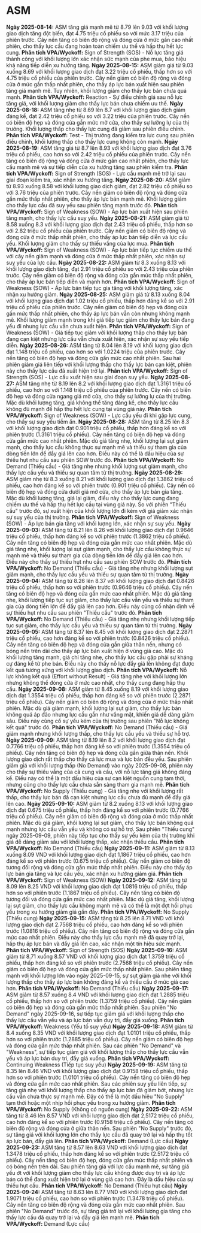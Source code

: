 # ASM

**Ngày 2025-08-14:** ASM tăng giá mạnh mẽ từ 8.79 lên 9.03 với khối lượng giao dịch tăng đột biến, đạt 4.75 triệu cổ phiếu so với mức 3.17 triệu của phiên trước. Cây nến tăng có biên độ rộng và đóng cửa ở mức gần cao nhất phiên, cho thấy lực cầu đang hoàn toàn chiếm ưu thế và hấp thụ hết lực cung. **Phân tích VPA/Wyckoff:** Sign of Strength (SOS) - Nỗ lực tăng giá thành công với khối lượng lớn xác nhận sức mạnh của phe mua, báo hiệu khả năng tiếp diễn xu hướng tăng.
**Ngày 2025-08-15:** ASM giảm giá từ 9.03 xuống 8.69 với khối lượng giao dịch đạt 3.22 triệu cổ phiếu, thấp hơn so với 4.75 triệu cổ phiếu của phiên trước. Cây nến giảm có biên độ rộng và đóng cửa ở mức gần thấp nhất phiên, cho thấy áp lực bán xuất hiện sau phiên tăng giá mạnh mẽ. Tuy nhiên, khối lượng giảm cho thấy lực bán chưa quá mạnh. **Phân tích VPA/Wyckoff:** Reaction - Sự điều chỉnh giá sau nỗ lực tăng giá, với khối lượng giảm cho thấy lực bán chưa chiếm ưu thế.
**Ngày 2025-08-18:** ASM tăng nhẹ từ 8.69 lên 8.7 với khối lượng giao dịch giảm đáng kể, đạt 2.42 triệu cổ phiếu so với 3.22 triệu của phiên trước. Cây nến có biên độ hẹp và đóng cửa gần mức mở cửa, cho thấy sự lưỡng lự của thị trường. Khối lượng thấp cho thấy lực cung đã giảm sau phiên điều chỉnh. **Phân tích VPA/Wyckoff:** Test - Thị trường đang kiểm tra lực cung sau phiên điều chỉnh, khối lượng thấp cho thấy lực cung không còn mạnh.
**Ngày 2025-08-19:** ASM tăng giá từ 8.7 lên 8.93 với khối lượng giao dịch đạt 3.76 triệu cổ phiếu, cao hơn so với 2.42 triệu cổ phiếu của phiên trước. Cây nến tăng có biên độ rộng và đóng cửa ở mức gần cao nhất phiên, cho thấy lực cầu mạnh mẽ và sự tiếp diễn của xu hướng tăng sau phiên kiểm tra. **Phân tích VPA/Wyckoff:** Sign of Strength (SOS) - Lực cầu mạnh mẽ trở lại sau giai đoạn kiểm tra, xác nhận xu hướng tăng.
**Ngày 2025-08-20:** ASM giảm từ 8.93 xuống 8.58 với khối lượng giao dịch giảm, đạt 2.82 triệu cổ phiếu so với 3.76 triệu của phiên trước. Cây nến giảm có biên độ rộng và đóng cửa gần mức thấp nhất phiên, cho thấy áp lực bán mạnh mẽ. Khối lượng giảm cho thấy lực cầu đã suy yếu sau phiên tăng mạnh trước đó. **Phân tích VPA/Wyckoff:** Sign of Weakness (SOW) - Áp lực bán xuất hiện sau phiên tăng mạnh, cho thấy lực cầu suy yếu.
**Ngày 2025-08-21:** ASM giảm giá từ 8.58 xuống 8.3 với khối lượng giao dịch đạt 2.43 triệu cổ phiếu, thấp hơn so với 2.82 triệu cổ phiếu của phiên trước. Cây nến giảm có biên độ rộng và đóng cửa ở mức thấp nhất phiên, cho thấy áp lực bán tiếp diễn và lực cầu yếu. Khối lượng giảm cho thấy sự thiếu vắng của lực mua. **Phân tích VPA/Wyckoff:** Sign of Weakness (SOW) - Áp lực bán tiếp tục chiếm ưu thế với cây nến giảm mạnh và đóng cửa ở mức thấp nhất phiên, xác nhận sự suy yếu của lực cầu.
**Ngày 2025-08-22:** ASM giảm từ 8.3 xuống 8.13 với khối lượng giao dịch tăng, đạt 2.91 triệu cổ phiếu so với 2.43 triệu của phiên trước. Cây nến giảm có biên độ rộng và đóng cửa gần mức thấp nhất phiên, cho thấy áp lực bán tiếp diễn và mạnh hơn. **Phân tích VPA/Wyckoff:** Sign of Weakness (SOW) - Áp lực bán tiếp tục gia tăng với khối lượng tăng, xác nhận xu hướng giảm.
**Ngày 2025-08-25:** ASM giảm giá từ 8.13 xuống 8.04 với khối lượng giao dịch đạt 1.02 triệu cổ phiếu, thấp hơn đáng kể so với 2.91 triệu cổ phiếu của phiên trước. Cây nến giảm có biên độ hẹp và đóng cửa gần mức thấp nhất phiên, cho thấy áp lực bán vẫn còn nhưng không mạnh mẽ. Khối lượng giảm mạnh trong khi giá tiếp tục giảm cho thấy lực bán đang yếu đi nhưng lực cầu vẫn chưa xuất hiện. **Phân tích VPA/Wyckoff:** Sign of Weakness (SOW) - Giá tiếp tục giảm với khối lượng thấp cho thấy lực bán đang cạn kiệt nhưng lực cầu vẫn chưa xuất hiện, xác nhận sự suy yếu tiếp diễn.
**Ngày 2025-08-26:** ASM tăng từ 8.04 lên 8.19 với khối lượng giao dịch đạt 1.148 triệu cổ phiếu, cao hơn so với 1.0224 triệu của phiên trước. Cây nến tăng có biên độ hẹp và đóng cửa gần mức cao nhất phiên. Sau hai phiên giảm giá liên tiếp với khối lượng thấp cho thấy lực bán cạn kiệt, phiên này cho thấy lực cầu đã xuất hiện trở lại. **Phân tích VPA/Wyckoff:** Sign of Strength (SOS) - Lực cầu xuất hiện sau giai đoạn suy yếu.
**Ngày 2025-08-27:** ASM tăng nhẹ từ 8.19 lên 8.2 với khối lượng giao dịch đạt 1.3161 triệu cổ phiếu, cao hơn so với 1.148 triệu cổ phiếu của phiên trước. Cây nến có biên độ hẹp và đóng cửa ngang giá mở cửa, cho thấy sự lưỡng lự của thị trường. Mặc dù khối lượng tăng, giá không thể tăng đáng kể, cho thấy lực cầu không đủ mạnh để hấp thụ hết lực cung tại vùng giá này. **Phân tích VPA/Wyckoff:** Sign of Weakness (SOW) - Lực cầu yếu đi khi gặp lực cung, cho thấy sự suy yếu tiềm ẩn.
**Ngày 2025-08-28:** ASM tăng từ 8.25 lên 8.3 với khối lượng giao dịch đạt 0.901 triệu cổ phiếu, thấp hơn đáng kể so với phiên trước (1.3161 triệu cổ phiếu). Cây nến tăng có biên độ hẹp và đóng cửa gần mức cao nhất phiên. Mặc dù giá tăng nhẹ, khối lượng lại sụt giảm mạnh, cho thấy lực cầu không thực sự mạnh mẽ và thiếu sự tham gia của dòng tiền lớn để đẩy giá lên cao hơn. Điều này có thể là dấu hiệu của sự thiếu hụt nhu cầu sau phiên SOW trước đó. **Phân tích VPA/Wyckoff:** No Demand (Thiếu cầu) - Giá tăng nhẹ nhưng khối lượng sụt giảm mạnh, cho thấy lực cầu yếu và thiếu sự quan tâm từ thị trường.
**Ngày 2025-08-29:** ASM giảm nhẹ từ 8.3 xuống 8.21 với khối lượng giao dịch đạt 1.3862 triệu cổ phiếu, cao hơn đáng kể so với phiên trước (0.901 triệu cổ phiếu). Cây nến có biên độ hẹp và đóng cửa dưới giá mở cửa, cho thấy áp lực bán gia tăng. Mặc dù khối lượng tăng, giá lại giảm, điều này cho thấy lực cung đang chiếm ưu thế và hấp thụ hết lực cầu tại vùng giá này. So với phiên "Thiếu cầu" trước đó, sự xuất hiện của khối lượng lớn đi kèm với giá giảm xác nhận sự suy yếu của thị trường. **Phân tích VPA/Wyckoff:** Sign of Weakness (SOW) - Áp lực bán gia tăng với khối lượng lớn, xác nhận sự suy yếu.
**Ngày 2025-09-03:** ASM tăng từ 8.21 lên 8.26 với khối lượng giao dịch đạt 0.9646 triệu cổ phiếu, thấp hơn đáng kể so với phiên trước (1.3862 triệu cổ phiếu). Cây nến tăng có biên độ hẹp và đóng cửa gần mức cao nhất phiên. Mặc dù giá tăng nhẹ, khối lượng lại sụt giảm mạnh, cho thấy lực cầu không thực sự mạnh mẽ và thiếu sự tham gia của dòng tiền lớn để đẩy giá lên cao hơn. Điều này cho thấy sự thiếu hụt nhu cầu sau phiên SOW trước đó. **Phân tích VPA/Wyckoff:** No Demand (Thiếu cầu) - Giá tăng nhẹ nhưng khối lượng sụt giảm mạnh, cho thấy lực cầu yếu và thiếu sự quan tâm từ thị trường.
**Ngày 2025-09-04:** ASM tăng từ 8.26 lên 8.37 với khối lượng giao dịch đạt 0.8426 triệu cổ phiếu, thấp hơn so với phiên trước (0.9646 triệu cổ phiếu). Cây nến tăng có biên độ hẹp và đóng cửa gần mức cao nhất phiên. Mặc dù giá tăng nhẹ, khối lượng tiếp tục sụt giảm, cho thấy lực cầu vẫn yếu và thiếu sự tham gia của dòng tiền lớn để đẩy giá lên cao hơn. Điều này củng cố nhận định về sự thiếu hụt nhu cầu sau phiên "Thiếu cầu" trước đó. **Phân tích VPA/Wyckoff:** No Demand (Thiếu cầu) - Giá tăng nhẹ nhưng khối lượng tiếp tục sụt giảm, cho thấy lực cầu yếu và thiếu sự quan tâm từ thị trường.
**Ngày 2025-09-05:** ASM tăng từ 8.37 lên 8.45 với khối lượng giao dịch đạt 2.2871 triệu cổ phiếu, cao hơn đáng kể so với phiên trước (0.8426 triệu cổ phiếu). Cây nến tăng có biên độ hẹp và đóng cửa gần giữa thân nến, nhưng có bóng nến trên dài cho thấy áp lực bán xuất hiện ở vùng giá cao. Mặc dù khối lượng tăng mạnh, giá chỉ tăng nhẹ, cho thấy lực cầu gặp phải sự kháng cự đáng kể từ phe bán. Điều này cho thấy nỗ lực đẩy giá lên không đạt được kết quả tương xứng với khối lượng giao dịch. **Phân tích VPA/Wyckoff:** Nỗ lực không kết quả (Effort without Result) - Giá tăng nhẹ với khối lượng lớn nhưng không thể đóng cửa ở mức cao nhất, cho thấy cung đang hấp thụ cầu.
**Ngày 2025-09-08:** ASM giảm từ 8.45 xuống 8.19 với khối lượng giao dịch đạt 1.3554 triệu cổ phiếu, thấp hơn đáng kể so với phiên trước (2.2871 triệu cổ phiếu). Cây nến giảm có biên độ rộng và đóng cửa ở mức thấp nhất phiên. Mặc dù giá giảm mạnh, khối lượng lại sụt giảm, cho thấy lực bán không quá áp đảo nhưng lực cầu gần như vắng mặt, khiến giá dễ dàng giảm sâu. Điều này củng cố sự yếu kém của thị trường sau phiên "Nỗ lực không kết quả" trước đó. **Phân tích VPA/Wyckoff:** No Demand (Thiếu cầu) - Giá giảm mạnh nhưng khối lượng thấp, cho thấy lực cầu yếu và thiếu sự hỗ trợ.
**Ngày 2025-09-09:** ASM tăng từ 8.19 lên 8.2 với khối lượng giao dịch đạt 0.7766 triệu cổ phiếu, thấp hơn đáng kể so với phiên trước (1.3554 triệu cổ phiếu). Cây nến tăng có biên độ hẹp và đóng cửa gần giữa thân nến. Khối lượng giao dịch rất thấp cho thấy cả lực mua và lực bán đều yếu. Sau phiên giảm giá với khối lượng thấp (No Demand) vào ngày 2025-09-08, phiên này cho thấy sự thiếu vắng của cả cung và cầu, với nỗ lực tăng giá không đáng kể. Điều này có thể là một dấu hiệu của sự cạn kiệt nguồn cung tạm thời, nhưng cũng cho thấy lực cầu chưa sẵn sàng tham gia mạnh mẽ. **Phân tích VPA/Wyckoff:** No Supply (Thiếu cung) - Giá tăng nhẹ với khối lượng rất thấp, cho thấy lực bán đã cạn kiệt nhưng lực cầu chưa đủ mạnh để đẩy giá lên cao.
**Ngày 2025-09-10:** ASM giảm từ 8.2 xuống 8.13 với khối lượng giao dịch đạt 0.675 triệu cổ phiếu, thấp hơn đáng kể so với phiên trước (0.7766 triệu cổ phiếu). Cây nến giảm có biên độ rộng và đóng cửa ở mức thấp nhất phiên. Mặc dù giá giảm, khối lượng lại sụt giảm, cho thấy lực bán không quá mạnh nhưng lực cầu vẫn yếu và không có sự hỗ trợ. Sau phiên "Thiếu cung" ngày 2025-09-09, phiên này tiếp tục cho thấy sự yếu kém của thị trường khi giá dễ dàng giảm sâu với khối lượng thấp, xác nhận thiếu cầu. **Phân tích VPA/Wyckoff:** No Demand (Thiếu cầu)
**Ngày 2025-09-11:** ASM giảm từ 8.13 xuống 8.09 VND với khối lượng giao dịch đạt 1.1867 triệu cổ phiếu, cao hơn đáng kể so với phiên trước (0.675 triệu cổ phiếu). Cây nến giảm có biên độ tương đối rộng và đóng cửa gần mức thấp nhất phiên. Điều này cho thấy áp lực bán gia tăng và lực cầu yếu, xác nhận xu hướng giảm giá. **Phân tích VPA/Wyckoff:** Sign of Weakness (SOW)
**Ngày 2025-09-12:** ASM tăng từ 8.09 lên 8.25 VND với khối lượng giao dịch đạt 1.0816 triệu cổ phiếu, thấp hơn so với phiên trước (1.1867 triệu cổ phiếu). Cây nến tăng có biên độ tương đối và đóng cửa gần mức cao nhất phiên. Mặc dù giá tăng, khối lượng lại sụt giảm, cho thấy lực cầu không mạnh mẽ và có thể là một đợt hồi phục yếu trong xu hướng giảm giá gần đây. **Phân tích VPA/Wyckoff:** No Supply (Thiếu cung)
**Ngày 2025-09-15:** ASM tăng từ 8.25 lên 8.71 VND với khối lượng giao dịch đạt 2.7568 triệu cổ phiếu, cao hơn đáng kể so với phiên trước (1.0816 triệu cổ phiếu). Cây nến tăng có biên độ rộng và đóng cửa gần mức cao nhất phiên. Điều này cho thấy lực cầu mạnh mẽ đã quay trở lại, hấp thụ áp lực bán và đẩy giá lên cao, xác nhận một tín hiệu sức mạnh. **Phân tích VPA/Wyckoff:** Sign of Strength (SOS)
**Ngày 2025-09-16:** ASM giảm từ 8.71 xuống 8.57 VND với khối lượng giao dịch đạt 1.3759 triệu cổ phiếu, thấp hơn đáng kể so với phiên trước (2.7568 triệu cổ phiếu). Cây nến giảm có biên độ hẹp và đóng cửa gần mức thấp nhất phiên. Sau phiên tăng mạnh với khối lượng lớn vào ngày 2025-09-15, sự sụt giảm giá nhẹ với khối lượng thấp cho thấy áp lực bán không đáng kể và thiếu cầu ở mức giá cao hơn. **Phân tích VPA/Wyckoff:** No Demand (Thiếu cầu)
**Ngày 2025-09-17:** ASM giảm từ 8.57 xuống 8.4 VND với khối lượng giao dịch đạt 1.2885 triệu cổ phiếu, thấp hơn so với phiên trước (1.3759 triệu cổ phiếu). Cây nến giảm có biên độ hẹp và đóng cửa gần mức thấp nhất phiên. Sau phiên "No Demand" ngày 2025-09-16, sự tiếp tục giảm giá với khối lượng thấp cho thấy lực cầu vẫn yếu và áp lực bán vẫn duy trì, đẩy giá xuống. **Phân tích VPA/Wyckoff:** Weakness (Yếu tố suy yếu)
**Ngày 2025-09-18:** ASM giảm từ 8.4 xuống 8.35 VND với khối lượng giao dịch đạt 1.0101 triệu cổ phiếu, thấp hơn so với phiên trước (1.2885 triệu cổ phiếu). Cây nến giảm có biên độ hẹp và đóng cửa gần mức thấp nhất phiên. Sau các phiên "No Demand" và "Weakness", sự tiếp tục giảm giá với khối lượng thấp cho thấy lực cầu vẫn yếu và áp lực bán duy trì, đẩy giá xuống. **Phân tích VPA/Wyckoff:** Continuing Weakness (Tiếp tục suy yếu)
**Ngày 2025-09-19:** ASM tăng từ 8.35 lên 8.46 VND với khối lượng giao dịch đạt 0.9158 triệu cổ phiếu, thấp hơn so với phiên trước (1.0101 triệu cổ phiếu). Cây nến tăng có biên độ hẹp và đóng cửa gần mức cao nhất phiên. Sau các phiên suy yếu liên tiếp, sự tăng giá nhẹ với khối lượng thấp cho thấy áp lực bán đã giảm bớt, nhưng lực cầu vẫn chưa thực sự mạnh mẽ. Đây có thể là một dấu hiệu "No Supply" tạm thời hoặc một nhịp hồi phục yếu trong xu hướng giảm. **Phân tích VPA/Wyckoff:** No Supply (Không có nguồn cung)
**Ngày 2025-09-22:** ASM tăng từ 8.46 lên 8.57 VND với khối lượng giao dịch đạt 2.5172 triệu cổ phiếu, cao hơn đáng kể so với phiên trước (0.9158 triệu cổ phiếu). Cây nến tăng có biên độ rộng và đóng cửa ở giữa thân nến. Sau phiên "No Supply" trước đó, sự tăng giá với khối lượng lớn cho thấy lực cầu đã quay trở lại và hấp thụ tốt áp lực bán, đẩy giá lên. **Phân tích VPA/Wyckoff:** Demand (Lực cầu)
**Ngày 2025-09-23:** ASM tăng từ 8.57 lên 8.63 VND với khối lượng giao dịch đạt 1.3478 triệu cổ phiếu, thấp hơn đáng kể so với phiên trước (2.5172 triệu cổ phiếu). Cây nến tăng có biên độ hẹp, đóng cửa gần mức thấp nhất phiên và có bóng nến trên dài. Sau phiên tăng giá với lực cầu mạnh mẽ, sự tăng giá yếu ớt với khối lượng giảm cho thấy lực cầu không được duy trì và áp lực bán có thể đang xuất hiện trở lại ở vùng giá cao hơn. Đây là dấu hiệu của sự thiếu hụt cầu. **Phân tích VPA/Wyckoff:** No Demand (Thiếu hụt cầu)
**Ngày 2025-09-24:** ASM tăng từ 8.63 lên 8.77 VND với khối lượng giao dịch đạt 1.9071 triệu cổ phiếu, cao hơn so với phiên trước (1.3478 triệu cổ phiếu). Cây nến tăng có biên độ rộng và đóng cửa gần mức cao nhất phiên. Sau phiên "No Demand" trước đó, sự tăng giá trở lại với khối lượng gia tăng cho thấy lực cầu đã quay trở lại và đẩy giá lên mạnh mẽ. **Phân tích VPA/Wyckoff:** Demand (Lực cầu)
